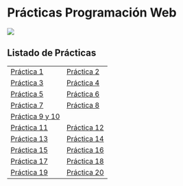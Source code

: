 # Prácticas Programación Web

![](https://nerade.com/media/pages/blog/programacion-web-a-medida/2022067010-1668017333/servicios-de-programacion-web-a-medida.jpg)

## Listado de Prácticas
 |  |  |
 | -------------------------------------------------------------------- | --------------------------------------------------------------------|
 | [Práctica 1](https://github.com/Guada8a/PW_Practicas/tree/practica1) | [Práctica 2](https://github.com/Guada8a/PW_Practicas/tree/practica2) |
| [Práctica 3](https://github.com/Guada8a/PW_Practicas/tree/practica3) | [Práctica 4](https://github.com/Guada8a/PW_Practicas/tree/practica4)
 | [Práctica 5](https://github.com/Guada8a/PW_Practicas/tree/practica5) | [Práctica 6](https://github.com/Guada8a/PW_Practicas/tree/practica6)
 | [Práctica 7](https://github.com/Guada8a/PW_Practicas/tree/practica7) | [Práctica 8](https://github.com/Guada8a/PW_Practicas/tree/practica8)
 | [Práctica 9 y 10](https://github.com/Guada8a/PW_Practicas/tree/practica9)
 | [Práctica 11](https://github.com/Guada8a/PW_Practicas/tree/practica11) | [Práctica 12](https://github.com/Guada8a/PW_Practicas/tree/practica12)
 | [Práctica 13](https://github.com/Guada8a/PW_Practicas/tree/practica13) | [Práctica 14](https://github.com/Guada8a/PW_Practicas/tree/practica14)
 | [Práctica 15](https://github.com/Guada8a/PW_Practicas/tree/practica15) | [Práctica 16](https://github.com/Guada8a/PW_Practicas/tree/practica16)
 | [Práctica 17](https://github.com/Guada8a/PW_Practicas/tree/practica17) | [Práctica 18](https://github.com/Guada8a/PW_Practicas/tree/practica18)
 | [Práctica 19](https://github.com/Guada8a/PW_Practicas/tree/practica19) | [Práctica 20](https://github.com/Guada8a/PW_Practicas/tree/practica20)
